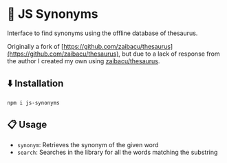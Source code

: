 # 📙 JS Synonyms

Interface to find synonyms using the offline database of thesaurus.

Originally a fork of [https://github.com/zaibacu/thesaurus](https://github.com/zaibacu/thesaurus), but due to a lack
of response from the author I created my own using [zaibacu/thesaurus](https://github.com/zaibacu/thesaurus).

## ⬇️ Installation

`npm i js-synonyms`

## 📋 Usage

- `synonym`: Retrieves the synonym of the given word
- `search`: Searches in the library for all the words matching the substring
